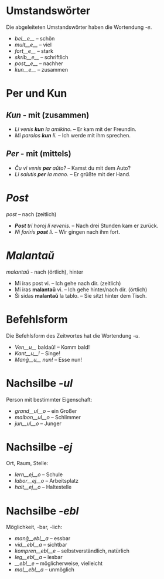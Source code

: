 # Umstandswörter

Die abgeleiteten Umstandswörter haben die Wortendung *-e*.

- *bel__e__*   – schön
- *mult__e__*  – viel
- *fort__e__*  – stark
- *skrib__e__* – schriftlich
- *post__e__*  – nachher
- *kun__e__*   – zusammen
 

# Per und Kun

## *Kun* - mit (zusammen)        

- *Li venis __kun__ la amikino.* – Er kam mit der Freundin.    
- *Mi parolos __kun__ li.*       – Ich werde mit ihm sprechen. 

## *Per* - mit (mittels)

- *Ĉu vi venis __per__ aŭto?*   – Kamst du mit dem Auto?
- *Li salutis __per__ la mano.* – Er grüßte mit der Hand.


# *Post*

*post* – nach (zeitlich)

- *__Post__ tri horoj li revenis.* – Nach drei Stunden kam er zurück.
- *Ni foriris __post__ li.* – Wir gingen nach ihm fort.

 

# *Malantaŭ*

*malantaŭ* - nach (örtlich), hinter

- Mi iras post vi. – Ich gehe nach dir. (zeitlich)
- Mi iras __malantaŭ__ vi. – Ich gehe hinter/nach dir. (örtlich)
- Ŝi sidas __malantaŭ__ la tablo. – Sie sitzt hinter dem Tisch.

 

# Befehlsform

Die Befehlsform des Zeitwortes hat die Wortendung *-u*.

- *Ven__u__* baldaŭ! – Komm bald!
- *Kant__u__!*       – Singe!
- *Manĝ__u__ nun!*   – Esse nun!

 

# Nachsilbe *-ul*

Person mit bestimmter Eigenschaft:

- *grand__ul__o*  – ein Großer
- *malbon__ul__o* – Schlimmer
- *jun__ul__o*    – Junger

 

# Nachsilbe *-ej*

Ort, Raum, Stelle:

- *lern__ej__o* – Schule
- *labor__ej__o* – Arbeitsplatz
- *halt__ej__o* – Haltestelle

 

# Nachsilbe *-ebl*

Möglichkeit, -bar, -lich:

- *manĝ__ebl__a* – essbar
- *vid__ebl__a* – sichtbar
- *kompren__ebl__e* – selbstverständlich, natürlich
- *leg__ebl__a* – lesbar
- *__ebl__e* – möglicherweise, vielleicht
- *mal__ebl__a* – unmöglich

 
